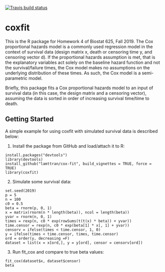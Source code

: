 <!-- badges: start -->
  [![Travis build status](https://travis-ci.org/lamttran/cox-fit.svg?branch=master)](https://travis-ci.org/lamttran/cox-fit)
  <!-- badges: end -->

# coxfit

This is the R package for Homework 4 of Biostat 625, Fall 2019. The Cox proportional hazards model is a commonly used regression model in the context of survival data (design matrix x, death or censoring time y, and censoring vector d). If the proportional hazards assumption is met, that is the explanatory variables act solely on the baseline hazard function and not the survival/failure times, the Cox model makes no assumptions on the underlying distribution of these times. As such, the Cox model is a semi-parametric model.

Briefly, this package fits a Cox proportional hazards model to an input of survival data (in this case, the design matrix and a censoring vector), assuming the data is sorted in order of increasing survival time/time to death. 

## Getting Started
A simple example for using coxfit with simulated survival data is described below:
1. Install the package from GitHub and load/attach it to R: 
````
install.packages("devtools")
library(devtools)
install_github("lamttran/cox-fit", build_vignettes = TRUE, force = TRUE)
library(coxfit)
````
2. Simulate some survival data:
````
set.seed(2019)
p = 5 
n = 100 
c0 = 0.5 
beta = rnorm(p, 0, 1) 
x = matrix(rnorm(n * length(beta)), ncol = length(beta)) 
yvar = rnorm(n, 0, 1) 
times = rexp(n, c0 * exp(rowSums(t(t(x) * beta)) + yvar)) 
time.censor = rexp(n, c0 * exp(beta[1] * x[, 1] + yvar)) 
censorv = ifelse(times < time.censor, 1, 0) 
y = ifelse(times < time.censor, times, time.censor) 
ord = order(y, decreasing =F) 
dataset = list(x = x[ord,], y = y[ord], censor = censorv[ord]) 
````
3. Run fit_cox and compare to true beta values:
````
fit_cox(dataset$x, dataset$censor)
beta
````

